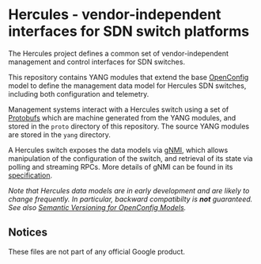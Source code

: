 # Hercules - vendor-independent interfaces for SDN switch platforms


The Hercules project defines a common set of vendor-independent management
and control interfaces for SDN switches.

This repository contains YANG modules that extend the base
[OpenConfig](https://github.com/openconfig/public) model to define the
management data model for Hercules SDN switches, including both
configuration and telemetry.

Management systems interact with a Hercules switch using a set of
[Protobufs](https://developers.google.com/protocol-buffers/)
which are machine generated from the YANG modules, and stored in the
`proto` directory of this repository. The source YANG modules are stored
in the `yang` directory.

A Hercules switch exposes the data models via [gNMI](https://github.openconfig/gnmi/),
which allows manipulation of the configuration of the switch, and retrieval
of its state via polling and streaming RPCs. More details of gNMI can
be found in its [specification](https://github.com/openconfig/reference/blob/master/rpc/gnmi/gnmi-specification.md).

*Note that Hercules data models are in early development and are likely
to change frequently. In particular, backward compatibilty is __not__
guaranteed.  See also [Semantic Versioning for OpenConfig Models](http://www.openconfig.net/docs/semver/).*

## Notices

These files are not part of any official Google product.
